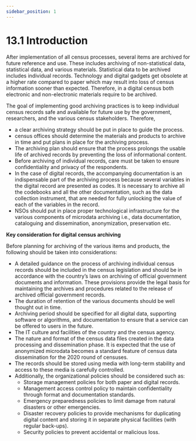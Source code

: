 ```yaml
---
sidebar_position: 1
---
```


# 13.1 Introduction
After implementation of all census processes, several items are archived for future reference and use. These includes archiving of non-statistical data, statistical data, and various materials. Statistical data to be archived includes individual records. Technology and digital gadgets get obsolete at a higher rate compared to paper which may result into loss of census information sooner than expected. Therefore, in a digital census both electronic and non-electronic materials require to be archived.

The goal of implementing good archiving practices is to keep individual census records safe and available for future use by the government, researchers, and the various census stakeholders. Therefore,

-	a clear archiving strategy should be put in place to guide the process.
-	census offices should determine the materials and products to archive in time and put plans in place for the archiving process. 
-	The archiving plan should ensure that the process prolongs the usable life of archived records by preventing the loss of informational content. 
-	Before archiving of individual records, care must be taken to ensure confidentiality and privacy of the respondents. 
-	In the case of digital records, the accompanying documentation is an indispensable part of the archiving process because several variables in the digital record are presented as codes. It is necessary to archive all the codebooks and all the other documentation, such as the data collection instrument, that are needed for fully unlocking the value of each of the variables in the record.
-	NSOs should put in place proper technological infrastructure for the various components of microdata archiving i.e., data documentation, cataloguing and dissemination, anonymization, preservation etc.

**Key consideration for digital census archiving**

Before planning for archiving of the various items and products, the following should be taken into considerations:

-	A detailed guidance on the process of archiving individual census records should be included in the census legislation and should be in accordance with the country’s laws on archiving of official government documents and information. These provisions provide the legal basis for maintaining the archives and procedures related to the release of archived official government records.
-	The duration of retention of the various documents should be well thought out in time.
-	Archiving period should be specified for all digital data, supporting software or algorithms, and documentation to ensure that a service can be offered to users in the future.
-	The IT culture and facilities of the country and the census agency.
-	The nature and format of the census data files created in the data processing and dissemination phase. It is expected that the use of anonymized microdata becomes a standard feature of census data dissemination for the 2020 round of censuses.
-	The records should be stored using media with long-term stability and access to these media is carefully controlled.
-	Additionally, the organizational policies should be considered such as: 
    -	Storage management policies for both paper and digital records.
    -	Management access control policy to maintain confidentiality through format and documentation standards.
    -	Emergency preparedness policies to limit damage from natural disasters or other emergencies.
    -	Disaster recovery policies to provide mechanisms for duplicating digital content and storing it in separate physical facilities (with regular back-ups).
    -	Security policies to prevent accidental or malicious loss.
